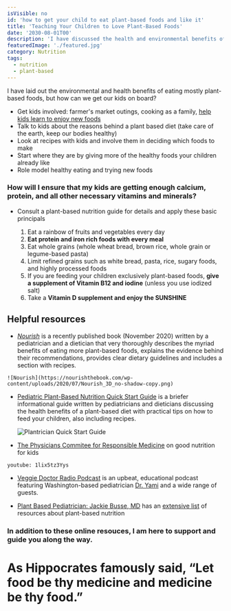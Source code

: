 ```yaml
---
isVisible: no
id: 'how to get your child to eat plant-based foods and like it'
title: 'Teaching Your Children to Love Plant-Based Foods'
date: '2030-08-01T00'
description: 'I have discussed the health and environmental benefits of plant-based diets for kids, but what about the practical aspects? '
featuredImage: './featured.jpg'
category: Nutrition
tags:
  - nutrition
  - plant-based
---
```


I have laid out the environmental and health benefits of eating mostly plant-based foods, but how can we get our kids on board?

* Get kids involved: farmer's market outings, cooking as a family, [help kids learn to enjoy new foods](https://www.drnadiv.com/veggies/)
* Talk to kids about the reasons behind a plant based diet (take care of the earth, keep our bodies healthy)
* Look at recipes with kids and involve them in deciding which foods to make
* Start where they are by giving more of the healthy foods your children already like
* Role model healthy eating and trying new foods

### How will I ensure that my kids are getting enough calcium, protein, and all other necessary vitamins and minerals?

* Consult a plant-based nutrition guide for details and apply these basic principals

  1. Eat a rainbow of fruits and vegetables every day
  2. **Eat protein and iron rich foods with every meal**
  3. Eat whole grains (whole wheat bread, brown rice, whole grain or legume-based pasta)
  4. Limit refined grains such as white bread, pasta, rice, sugary foods, and highly processed foods
  5. If you are feeding your children exclusively plant-based foods, **give a supplement of Vitamin B12 and iodine** (unless you use iodized salt)
  6. Take a **Vitamin D supplement and enjoy the SUNSHINE**
  
  
## Helpful resources
  
   * [_Nourish_](https://nourishthebook.com/) is a recently published book (November 2020) written by a pediatrician and a dietician that very thoroughly describes the myriad benefits of eating more plant-based foods, explains the evidence behind their recommendations, provides clear dietary guidelines and includes a section with recipes.
   
    ![Nourish](https://nourishthebook.com/wp-content/uploads/2020/07/Nourish_3D_no-shadow-copy.png)
   
 * [Pediatric Plant-Based Nutrition Quick Start Guide](https://plantricianproject.org/quickstartguide) is a briefer informational guide written by pediatricians and dieticians discussing the health benefits of a plant-based diet with practical tips on how to feed your children, also including recipes. 
 
    ![Plantrician Quick Start Guide](https://plantricianproject.org/admin/resources/pediatric-qsg-w590.jpg)
 
  * [The Physicians Commitee for Responsible Medicine](https://www.pcrm.org/good-nutrition/nutrition-for-kids) on good nutrition for kids

`youtube: 1lix5tz3Yys`

 * [Veggie Doctor Radio Podcast](https://veggiedoctor.libsyn.com/) is an upbeat, educational podcast featuring Washington-based pediatrician [Dr. Yami](https://www.doctoryami.com/) and a wide range of guests. 
 
 * [Plant Based Pediatrician: Jackie Busse, MD](https://www.plantbasedpediatrician.com/) has an [extensive list](https://www.plantbasedpediatrician.com/resources-2) of resources about plant-based nutrition
 

### In addition to these online resouces, I am here to support and guide you along the way.  

# As Hippocrates famously said, “Let food be thy medicine and medicine be thy food.”

  
  
